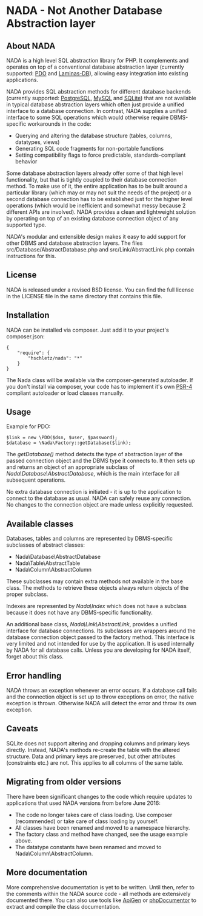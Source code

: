 NADA - Not Another Database Abstraction layer
=============================================

About NADA
----------

NADA is a high level SQL abstraction library for PHP. It complements and
operates on top of a conventional database abstraction layer (currently
supported: [PDO](http://php.net/manual/en/book.pdo.php) and
[Laminas-DB](https://docs.laminas.dev/laminas-db/)), allowing easy integration
into existing applications.

NADA provides SQL abstraction methods for different database backends (currently
supported: [PostgreSQL](http://postgresql.org), [MySQL](http://mysql.org) and
[SQLite](http://sqlite.org/)) that are not available in typical database
abstraction layers which often just provide a unified interface to a database
connection. In contrast, NADA supplies a unified interface to some SQL
operations which would otherwise require DBMS-specific workarounds in the code:

- Querying and altering the database structure (tables, columns, datatypes,
  views)
- Generating SQL code fragments for non-portable functions
- Setting compatibility flags to force predictable, standards-compliant behavior

Some database abstraction layers already offer some of that high level
functionality, but that is tightly coupled to their database connection method.
To make use of it, the entire application has to be built around a particular
library (which may or may not suit the needs of the project) or a second
database connection has to be established just for the higher level operations
(which would be inefficient and somewhat messy because 2 different APIs are
involved). NADA provides a clean and lightweight solution by operating on top
of an existing database connection object of any supported type.

NADA's modular and extensible design makes it easy to add support for other DBMS
and database abstraction layers. The files src/Database/AbstractDatabase.php and
src/Link/AbstractLink.php contain instructions for this.


License
-------

NADA is released under a revised BSD license. You can find the full license in
the LICENSE file in the same directory that contains this file.


Installation
------------

NADA can be installed via composer. Just add it to your project's composer.json:

    {
        "require": {
            "hschletz/nada": "*"
        }
    }

The Nada class will be available via the composer-generated autoloader. If you
don't install via composer, your code has to implement it's own
[PSR-4](http://www.php-fig.org/psr/psr-4/) compliant autoloader or load classes
manually.


Usage
-----

Example for PDO:

    $link = new \PDO($dsn, $user, $password);
    $database = \Nada\Factory::getDatabase($link);

The *getDatabase()* method detects the type of abstraction layer of the passed
connection object and the DBMS type it connects to. It then sets up and returns
an object of an appropriate subclass of *Nada\Database\AbstractDatabase*, which
is the main interface for all subsequent operations.

No extra database connection is initiated - it is up to the application to
connect to the database as usual. NADA can safely reuse any connection. No
changes to the connection object are made unless explicitly requested.


Available classes
-----------------

Databases, tables and columns are represented by DBMS-specific subclasses of
abstract classes:

- Nada\Database\AbstractDatabase
- Nada\Table\AbstractTable
- Nada\Column\AbstractColumn

These subclasses may contain extra methods not available in the base class. The
methods to retrieve these objects always return objects of the proper subclass.

Indexes are represented by *Nada\Index* which does not have a subclass because
it does not have any DBMS-specific functionality.

An additional base class, *Nada\Link\AbstractLink*, provides a unified interface
for database connections. Its subclasses are wrappers around the database
connection object passed to the factory method. This interface is very limited
and not intended for use by the application. It is used internally by NADA for
all database calls. Unless you are developing for NADA itself, forget about this
class.


Error handling
--------------

NADA throws an exception whenever an error occurs. If a database call fails and
the connection object is set up to throw exceptions on error, the native
exception is thrown. Otherwise NADA will detect the error and throw its own
exception.


Caveats
-------

SQLite does not support altering and dropping columns and primary keys directly.
Instead, NADA's methods re-create the table with the altered structure. Data and
primary keys are preserved, but other attributes (constraints etc.) are not.
This applies to all columns of the same table.


Migrating from older versions
-----------------------------

There have been significant changes to the code which require updates to
applications that used NADA versions from before June 2016:

- The code no longer takes care of class loading. Use composer (recommended) or
  take care of class loading by yourself.
- All classes have been renamed and moved to a namespace hierarchy.
- The factory class and method have changed, see the usage example above.
- The datatype constants have been renamed and moved to
  Nada\Column\AbstractColumn.


More documentation
------------------


More comprehensive documentation is yet to be written. Until then, refer to the
comments within the NADA source code - all methods are extensively documented
there. You can also use tools like [ApiGen](http://apigen.org) or
[phpDocumentor](http://www.phpdoc.org/) to extract and compile the class
documentation.
